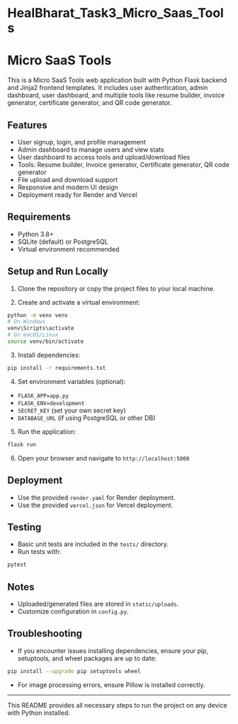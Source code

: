 # HealBharat_Task3_Micro_Saas_Tools

# Micro SaaS Tools

This is a Micro SaaS Tools web application built with Python Flask backend and Jinja2 frontend templates. It includes user authentication, admin dashboard, user dashboard, and multiple tools like resume builder, invoice generator, certificate generator, and QR code generator.

## Features

- User signup, login, and profile management
- Admin dashboard to manage users and view stats
- User dashboard to access tools and upload/download files
- Tools: Resume builder, Invoice generator, Certificate generator, QR code generator
- File upload and download support
- Responsive and modern UI design
- Deployment ready for Render and Vercel

## Requirements

- Python 3.8+
- SQLite (default) or PostgreSQL
- Virtual environment recommended

## Setup and Run Locally

1. Clone the repository or copy the project files to your local machine.

2. Create and activate a virtual environment:

```bash
python -m venv venv
# On Windows
venv\Scripts\activate
# On macOS/Linux
source venv/bin/activate
```

3. Install dependencies:

```bash
pip install -r requirements.txt
```

4. Set environment variables (optional):

- `FLASK_APP=app.py`
- `FLASK_ENV=development`
- `SECRET_KEY` (set your own secret key)
- `DATABASE_URL` (if using PostgreSQL or other DB)

5. Run the application:

```bash
flask run
```

6. Open your browser and navigate to `http://localhost:5000`

## Deployment

- Use the provided `render.yaml` for Render deployment.
- Use the provided `vercel.json` for Vercel deployment.

## Testing

- Basic unit tests are included in the `tests/` directory.
- Run tests with:

```bash
pytest
```

## Notes

- Uploaded/generated files are stored in `static/uploads`.
- Customize configuration in `config.py`.

## Troubleshooting

- If you encounter issues installing dependencies, ensure your pip, setuptools, and wheel packages are up to date:

```bash
pip install --upgrade pip setuptools wheel
```

- For image processing errors, ensure Pillow is installed correctly.

---

This README provides all necessary steps to run the project on any device with Python installed.
